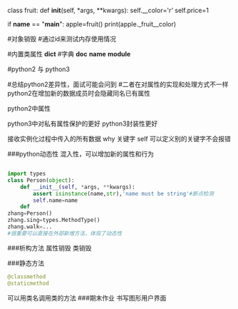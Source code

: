 class fruit:
    def __init__(self, *args, **kwargs):
        self.__color='r'
        self.price=1

if __name__ == "__main__":
    apple=fruit()
    print(apple._fruit__color)

#对象销毁
#通过id来测试内存使用情况

#内置类属性
__dict__    #字典
__doc__
__name__
__module__

#python2 与 python3

#总结python2差异性，面试可能会问到
#二者在对属性的实现和处理方式不一样
python2在增加新的数据成员时会隐藏同名已有属性

python2中属性

python3中对私有属性保护的更好
python3封装性更好

接收实例化过程中传入的所有数据
why 关键字 self 可以定义别的关键字不会报错

###python动态性
混入性，可以增加新的属性和行为

```python

import types
class Person(object):
    def __init__(self, *args, **kwargs):
        assert isinstance(name,str),'name must be string'#断点检测
        self.name=name
    def
zhang=Person()
zhang.sing=types.MethodType()
zhang.walk=...
#很重要可以直接在外部新增方法，体现了动态性
```
###析构方法
属性销毁 类销毁

###静态方法
```python
@classmethod
@staticmethod
```

可以用类名调用类的方法
###期末作业
书写图形用户界面
